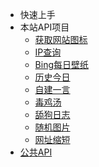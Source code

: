 * 快速上手
* 本站API项目
  * [获取网站图标](api/favicon.md)
  * [IP查询](api/ip.md)
  * [Bing每日壁纸](api/bing.md)
  * [历史今日](api/doday.md)
  * [自建一言](api/yiyan.md)
  * [毒鸡汤](api/du.md)
  * [舔狗日志](api/tian.md)
  * [随机图片](api/rimg.md)
  * [网址缩短](api/shorturl.md)
* [公共API](pubapi.md)

